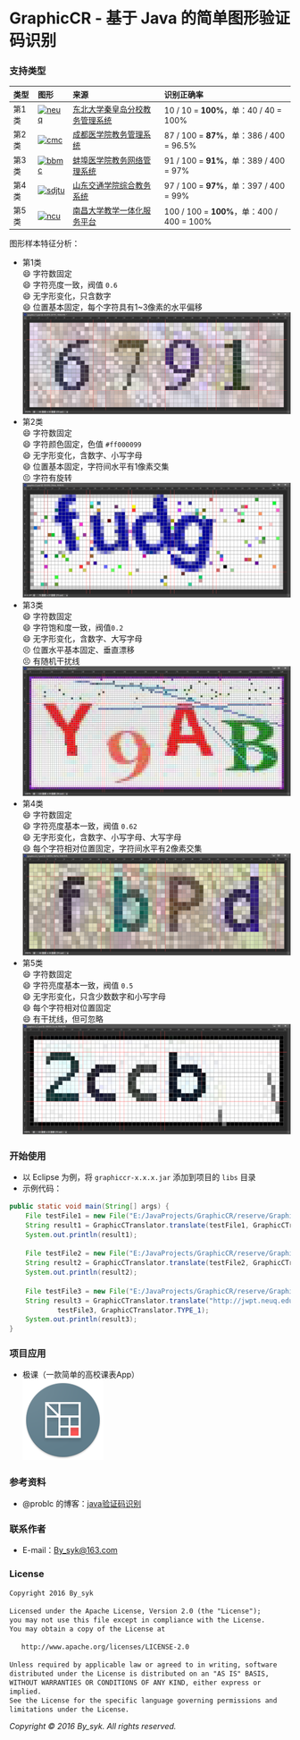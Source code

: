 # GraphicCR - 基于 Java 的简单图形验证码识别


### 支持类型

| 类型 | 图形 | 来源 | 识别正确率 |
| :--- | :--- | :--- | :--- |
| 第1类 | [![neuq](http://jwpt.neuq.edu.cn/ACTIONVALIDATERANDOMPICTURE.APPPROCESS)](http://jwpt.neuq.edu.cn/ACTIONVALIDATERANDOMPICTURE.APPPROCESS) | [东北大学秦皇岛分校教务管理系统](http://jwpt.neuq.edu.cn) | 10 / 10 = **100%**，单：40 / 40 = 100% |
| 第2类 | [![cmc](http://222.197.143.7/CheckCode.aspx)](http://222.197.143.7/CheckCode.aspx) | [成都医学院教务管理系统](http://222.197.143.7) | 87 / 100 = **87%**，单：386 / 400 = 96.5% |
| 第3类 | [![bbmc](http://211.70.128.23/JWWEB/sys/ValidateCode.aspx)](http://211.70.128.23/JWWEB/sys/ValidateCode.aspx) | [蚌埠医学院教务网络管理系统](http://211.70.128.23/JWWEB) | 91 / 100 = **91%**，单：389 / 400 = 97% |
| 第4类 | [![sdjtu](http://211.64.127.221/validateCodeAction.do?random=0.44780089727138211)](http://211.64.127.221/validateCodeAction.do?random=0.44780089727138211) | [山东交通学院综合教务系统](http://211.64.127.221) | 97 / 100 = **97%**，单：397 / 400 = 99% |
| 第5类 | [![ncu](http://218.64.56.18/jsxsd/verifycode.servlet?t=0.7339572516226678)](http://218.64.56.18/jsxsd/verifycode.servlet?t=0.7339572516226678) | [南昌大学教学一体化服务平台](http://218.64.56.18/jsxsd) | 100 / 100 = **100%**，单：400 / 400 = 100% |

图形样本特征分析：
* 第1类  
:smile: 字符数固定  
:smile: 字符亮度一致，阀值 `0.6`  
:smile: 无字形变化，只含数字  
:smile: 位置基本固定，每个字符具有1~3像素的水平偏移  
![graphicc1](art/ps_graphicc1.png)
* 第2类  
:smile: 字符数固定  
:smile: 字符颜色固定，色值 `#ff000099`  
:smile: 无字形变化，含数字、小写字母  
:smile: 位置基本固定，字符间水平有1像素交集  
:persevere: 字符有旋转  
![graphicc2](art/ps_graphicc2.png)
* 第3类  
:smile: 字符数固定  
:smile: 字符饱和度一致，阀值`0.2`  
:smile: 无字形变化，含数字、大写字母  
:persevere: 位置水平基本固定、垂直漂移  
:persevere: 有随机干扰线  
![graphicc3](art/ps_graphicc3.png)
* 第4类  
:smile: 字符数固定  
:smile: 字符亮度基本一致，阀值 `0.62`  
:smile: 无字形变化，含数字、小写字母、大写字母  
:smile: 每个字符相对位置固定，字符间水平有2像素交集  
![graphicc4](art/ps_graphicc4.png)
* 第5类  
:smile: 字符数固定  
:smile: 字符亮度基本一致，阀值 `0.5`  
:smile: 无字形变化，只含少数数字和小写字母  
:smile: 每个字符相对位置固定  
:smile: 有干扰线，但可忽略
![graphicc5](art/ps_graphicc5.png)


### 开始使用

* 以 Eclipse 为例，将 `graphiccr-x.x.x.jar` 添加到项目的 `libs` 目录
* 示例代码：
```java
public static void main(String[] args) {
    File testFile1 = new File("E:/JavaProjects/GraphicCR/reserve/GraphicC/1/test/3014.jpg");
    String result1 = GraphicCTranslator.translate(testFile1, GraphicCTranslator.TYPE_1);
    System.out.println(result1);
    
    File testFile2 = new File("E:/JavaProjects/GraphicCR/reserve/GraphicC/2/test/2rxl.gif");
    String result2 = GraphicCTranslator.translate(testFile2, GraphicCTranslator.TYPE_2);
    System.out.println(result2);
    
    File testFile3 = new File("E:/JavaProjects/GraphicCR/reserve/GraphicC/1/test/xxxx.jpg");
    String result3 = GraphicCTranslator.translate("http://jwpt.neuq.edu.cn/ACTIONVALIDATERANDOMPICTURE.APPPROCESS",
            testFile3, GraphicCTranslator.TYPE_1);
    System.out.println(result3);
}
```


### 项目应用

* 极课（一款简单的高校课表App）  
![schttable](art/ic_launcher_schttable.png)


### 参考资料

* @problc 的博客：[java验证码识别](http://blog.csdn.net/problc/article/details/5794460)


### 联系作者

* E-mail：[By_syk@163.com](mailto:By_syk@163.com "By_syk")


### License

    Copyright 2016 By_syk

    Licensed under the Apache License, Version 2.0 (the "License");
    you may not use this file except in compliance with the License.
    You may obtain a copy of the License at

       http://www.apache.org/licenses/LICENSE-2.0

    Unless required by applicable law or agreed to in writing, software
    distributed under the License is distributed on an "AS IS" BASIS,
    WITHOUT WARRANTIES OR CONDITIONS OF ANY KIND, either express or implied.
    See the License for the specific language governing permissions and
    limitations under the License.


*Copyright &#169; 2016 By_syk. All rights reserved.*